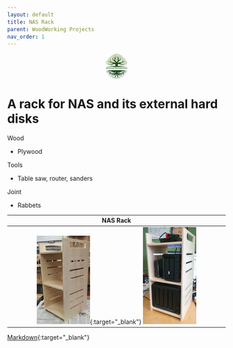 ```yaml
---
layout: default
title: NAS Rack
parent: WoodWorking Projects
nav_order: 1
---
```

<center>
<img src="../media/Lignarius.png" width="10%" height="10%" align="middle"/>
</center>

# A rack for NAS and its external hard disks

Wood
* Plywood

Tools
* Table saw, router, sanders

Joint
* Rabbets

|                                                                     NAS Rack                                                                      |
|:-------------------------------------------------------------------------------------------------------------------------------------------------:|
| [<img alt="image" height="25%" src="/media/NAS Rack_1.jpg" width="25%"/>](<img alt="image"  src="/media/NAS Rack_1.jpg" />){:target="_blank"} <img alt="image" height="25%" src="/media/NAS Rack.jpg" width="25%"/> | 

[Markdown](https://www.markdownguide.org/){:target="_blank"}